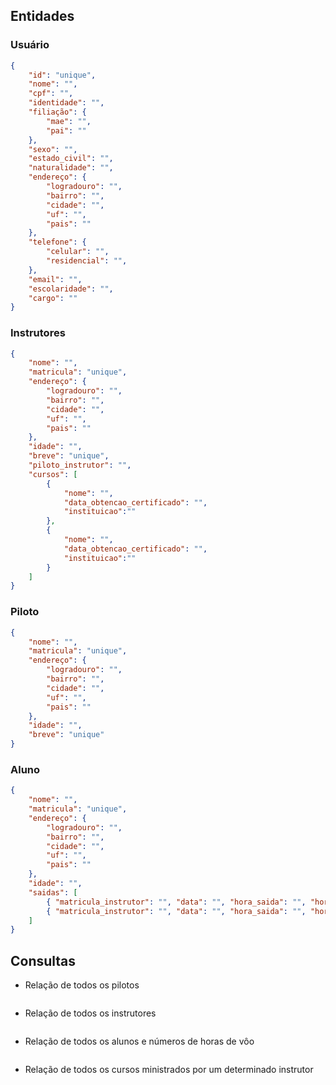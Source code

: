 ## Entidades

### Usuário

````json
{
    "id": "unique",
    "nome": "",
    "cpf": "",
    "identidade": "",
    "filiação": {
        "mae": "",
        "pai": ""
    },
    "sexo": "",
    "estado_civil": "",
    "naturalidade": "",
    "endereço": {
        "logradouro": "",
        "bairro": "",
        "cidade": "",
        "uf": "",
        "pais": ""
    },
    "telefone": {
        "celular": "",
        "residencial": "",
    },
    "email": "",
    "escolaridade": "",
    "cargo": ""
}
````

### Instrutores

````json
{
    "nome": "",
    "matricula": "unique",
    "endereço": {
        "logradouro": "",
        "bairro": "",
        "cidade": "",
        "uf": "",
        "pais": ""
    },
    "idade": "",
    "breve": "unique",
    "piloto_instrutor": "",
    "cursos": [
        {
            "nome": "",
            "data_obtencao_certificado": "",
            "instituicao":""
        },
        {
            "nome": "",
            "data_obtencao_certificado": "",
            "instituicao":""
        }
    ]
}
````

### Piloto
````json
{
    "nome": "",
    "matricula": "unique",
    "endereço": {
        "logradouro": "",
        "bairro": "",
        "cidade": "",
        "uf": "",
        "pais": ""
    },
    "idade": "",
    "breve": "unique"
}
````

### Aluno

````json
{
    "nome": "",
    "matricula": "unique",
    "endereço": {
        "logradouro": "",
        "bairro": "",
        "cidade": "",
        "uf": "",
        "pais": ""
    },
    "idade": "",
    "saidas": [
        { "matricula_instrutor": "", "data": "", "hora_saida": "", "hora_chegada": "", "parecer_instrutor": "" },
        { "matricula_instrutor": "", "data": "", "hora_saida": "", "hora_chegada": "", "parecer_instrutor": "" }
    ]
}
````

## Consultas

- Relação de todos os pilotos
    ````sql
    ````
- Relação de todos os instrutores
    ````sql
    ````
- Relação de todos os alunos e números de horas de vôo
    ````sql
    ````
- Relação de todos os cursos ministrados por um determinado instrutor
    ````sql
    ````

